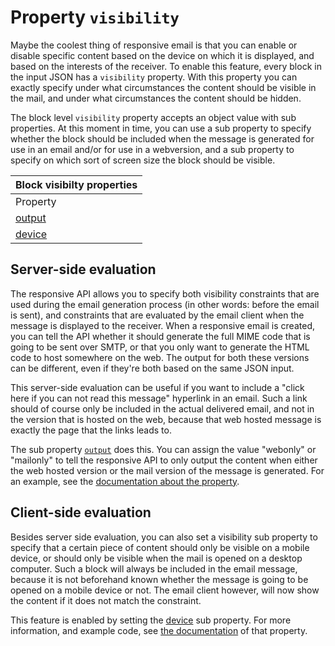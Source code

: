 # Property `visibility`

Maybe the coolest thing of responsive email is that you can enable or
disable specific content based on the device on which it is displayed,
and based on the interests of the receiver. To enable this feature,
every block in the input JSON has a `visibility` property. With this property
you can exactly specify under what circumstances the content should
be visible in the mail, and under what circumstances the content
should be hidden.

The block level `visibility` property accepts an object value with sub properties.
At this moment in time, you can use a sub property to specify whether
the block should be included when the message is generated for use
in an email and/or for use in a webversion, and a sub property to specify
on which sort of screen size the block should be visible.

| Block visibilty properties |
| --- |
| Property | Value | Desc. |
| [output](/copernica-docs:ResponsiveEmail/json/property-output) | _string_ | Should the block be included in the webversion and/or in the email version? |
| [device](/copernica-docs:ResponsiveEmail/json/property-device) | _string_ | Should the block be visible when the mail is opened on a device with a certain size? |


## Server-side evaluation

The responsive API allows you to specify both visibility constraints that
are used during the email generation process (in other words: before the 
email is sent), and constraints that are evaluated by the email client when the 
message is displayed to the receiver. When a responsive email is created, 
you can tell the API whether it should generate the full MIME code that is 
going to be sent over SMTP, or that you only want to generate the HTML code
to host somewhere on the web. The output for both these versions can be
different, even if they're both based on the same JSON input.

This server-side evaluation can be useful if you want to include 
a "click here if you can not read this message" hyperlink in an email. Such a 
link should of course only be included in the actual delivered email, and not 
in the version that is hosted on the web, because that web hosted message is 
exactly the page that the links leads to.

The sub property [`output`](/copernica-docs:ResponsiveEmail/json/property-output) does this. You can assign the value "webonly" or "mailonly" to tell the responsive API to only output the content when either the web hosted version or the mail version of the message is generated. For an example, see the [documentation about the property](/copernica-docs:ResponsiveEmail/json/property-output).


## Client-side evaluation

Besides server side evaluation, you can also set a visibility sub property
to specify that a certain piece of content should only be visible on a 
mobile device, or should only be visible when the mail is opened on a 
desktop computer. Such a block will always be included in the email message, 
because it is not beforehand known whether the message is going to be
opened on a mobile device or not. The email client however, will now show
the content if it does not match the constraint.

This feature is enabled by setting the 
[device](/copernica-docs:ResponsiveEmail/json/property-device) sub property. For more information, and example code, see [the documentation](/copernica-docs:ResponsiveEmail/json/property-device) of that property.
